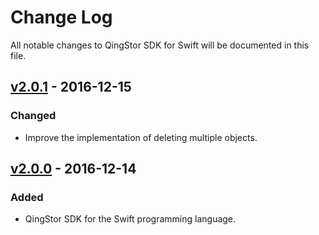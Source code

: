 # Change Log
All notable changes to QingStor SDK for Swift will be documented in this file.

## [v2.0.1] - 2016-12-15
### Changed
- Improve the implementation of deleting multiple objects.

## [v2.0.0] - 2016-12-14
### Added
- QingStor SDK for the Swift programming language.

[Unreleased]: https://github.com/yunify/qingstor-sdk-swift/compare/v2.0.1...HEAD
[v2.0.1]: https://github.com/yunify/qingstor-sdk-swift/compare/v2.0.0...v2.0.1
[v2.0.0]: https://github.com/yunify/qingstor-sdk-swift/compare/v2.0.0...v2.0.0
